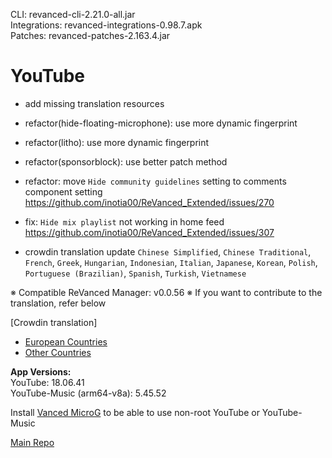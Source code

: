 CLI: revanced-cli-2.21.0-all.jar  
Integrations: revanced-integrations-0.98.7.apk  
Patches: revanced-patches-2.163.4.jar  

YouTube
==
- add missing translation resources
- refactor(hide-floating-microphone): use more dynamic fingerprint
- refactor(litho): use more dynamic fingerprint
- refactor(sponsorblock): use better patch method
- refactor: move `Hide community guidelines` setting to comments component setting https://github.com/inotia00/ReVanced_Extended/issues/270
- fix: `Hide mix playlist` not working in home feed https://github.com/inotia00/ReVanced_Extended/issues/307

- crowdin translation update
`Chinese Simplified`, `Chinese Traditional`, `French`, `Greek`, `Hungarian`, `Indonesian`, `Italian`, `Japanese`, `Korean`, `Polish`, `Portuguese (Brazilian)`, `Spanish`, `Turkish`, `Vietnamese`

※ Compatible ReVanced Manager: v0.0.56
※ If you want to contribute to the translation, refer below

[Crowdin translation]
- [European Countries](https://crowdin.com/project/revancedextendedeu)
- [Other Countries](https://crowdin.com/project/revancedextended)
  
**App Versions:**  
YouTube: 18.06.41  
YouTube-Music (arm64-v8a): 5.45.52  

Install [Vanced MicroG](https://github.com/inotia00/VancedMicroG/releases) to be able to use non-root YouTube or YouTube-Music  

[Main Repo](https://github.com/NoName-exe/revanced-extended-mnml)  
